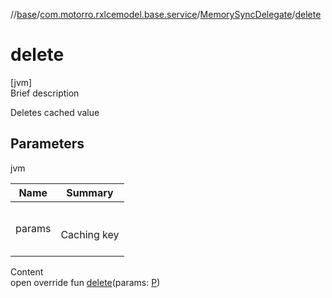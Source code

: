 //[base](../../index.md)/[com.motorro.rxlcemodel.base.service](../index.md)/[MemorySyncDelegate](index.md)/[delete](delete.md)



# delete  
[jvm]  
Brief description  


Deletes cached value



## Parameters  
  
jvm  
  
|  Name|  Summary| 
|---|---|
| params| <br><br>Caching key<br><br>
  
  
Content  
open override fun [delete](delete.md)(params: [P](index.md))  



